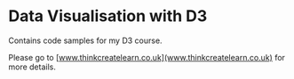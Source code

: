 # Data Visualisation with D3

Contains code samples for my D3 course.

Please go to [www.thinkcreatelearn.co.uk](www.thinkcreatelearn.co.uk) for more details.